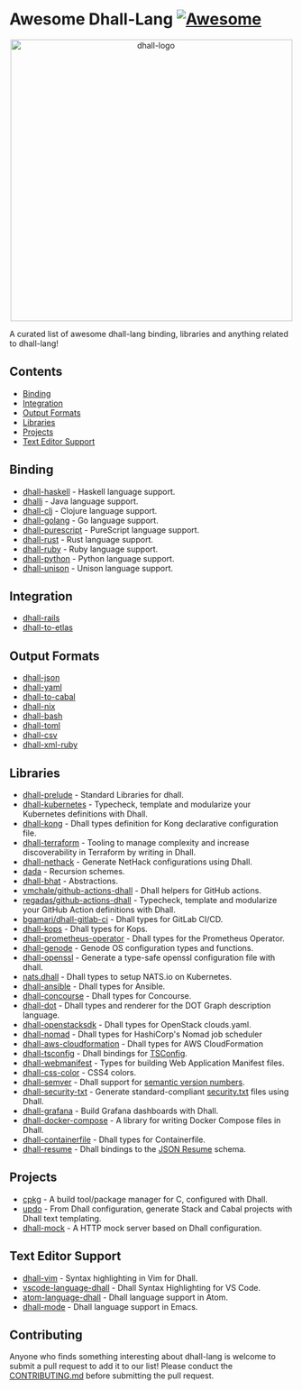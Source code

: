 # Awesome Dhall-Lang [![Awesome](https://awesome.re/badge.svg)](https://awesome.re)

<div align="center">
    <div>
        <img width="500" src="img/dhall-logo.svg" alt="dhall-logo">
    </div>
</div>

A curated list of awesome dhall-lang binding, libraries and anything related to dhall-lang!

## Contents
- [Binding](#binding)
- [Integration](#integration)
- [Output Formats](#output-formats)
- [Libraries](#libraries)
- [Projects](#projects)
- [Text Editor Support](#text-editor-support)

## Binding
- [dhall-haskell](https://github.com/dhall-lang/dhall-haskell) - Haskell language support.
- [dhallj](https://github.com/travisbrown/dhallj) - Java language support.
- [dhall-clj](https://github.com/f-f/dhall-clj) - Clojure language support.
- [dhall-golang](https://github.com/philandstuff/dhall-golang) - Go language support.
- [dhall-purescript](https://github.com/MonoidMusician/dhall-purescript) - PureScript language support.
- [dhall-rust](https://github.com/Nadrieril/dhall-rust) - Rust language support.
- [dhall-ruby](https://git.sr.ht/~singpolyma/dhall-ruby) - Ruby language support.
- [dhall-python](https://github.com/s-zeng/dhall-python) - Python language support.
- [dhall-unison](https://github.com/hagl/dhall-unison) - Unison language support.

## Integration
- [dhall-rails](https://git.sr.ht/~singpolyma/dhall-rails)
- [dhall-to-etlas](https://github.com/eta-lang/dhall-to-etlas)

## Output Formats
- [dhall-json](https://github.com/dhall-lang/dhall-haskell/tree/master/dhall-json)
- [dhall-yaml](https://github.com/dhall-lang/dhall-haskell/tree/master/dhall-yaml)
- [dhall-to-cabal](https://github.com/dhall-lang/dhall-to-cabal)
- [dhall-nix](https://github.com/dhall-lang/dhall-haskell/tree/master/dhall-nix)
- [dhall-bash](https://github.com/dhall-lang/dhall-haskell/tree/master/dhall-bash)
- [dhall-toml](https://github.com/dhall-lang/dhall-haskell/tree/main/dhall-toml)
- [dhall-csv](https://github.com/dhall-lang/dhall-haskell/tree/main/dhall-csv)
- [dhall-xml-ruby](https://git.sr.ht/~singpolyma/dhall-xml-ruby)

## Libraries
- [dhall-prelude](https://github.com/dhall-lang/dhall-lang/tree/master/Prelude) - Standard Libraries for dhall.
- [dhall-kubernetes](https://github.com/dhall-lang/dhall-kubernetes) - Typecheck, template and modularize your Kubernetes definitions with Dhall.
- [dhall-kong](https://github.com/RyanSiu1995/dhall-kong) - Dhall types definition for Kong declarative configuration file.
- [dhall-terraform](https://github.com/blast-hardcheese/dhall-terraform) - Tooling to manage complexity and increase discoverability in Terraform by writing in Dhall.
- [dhall-nethack](https://github.com/dhall-lang/dhall-nethack) - Generate NetHack configurations using Dhall.
- [dada](https://github.com/sellout/dada) - Recursion schemes.
- [dhall-bhat](https://github.com/FormationAI/dhall-bhat/) - Abstractions.
- [vmchale/github-actions-dhall](https://github.com/vmchale/github-actions-dhall) - Dhall helpers for GitHub actions.
- [regadas/github-actions-dhall](https://github.com/regadas/github-actions-dhall) - Typecheck, template and modularize your GitHub Action definitions with Dhall.
- [bgamari/dhall-gitlab-ci](https://github.com/bgamari/dhall-gitlab-ci) - Dhall types for GitLab CI/CD.
- [dhall-kops](https://github.com/coralogix/dhall-kops) - Dhall types for Kops.
- [dhall-prometheus-operator](https://github.com/coralogix/dhall-prometheus-operator) - Dhall types for the Prometheus Operator.
- [dhall-genode](https://git.sr.ht/~ehmry/dhall-genode) - Genode OS configuration types and functions.
- [dhall-openssl](https://github.com/jvanbruegge/dhall-openssl) - Generate a type-safe openssl configuration file with dhall.
- [nats.dhall](https://github.com/wallyqs/nats.dhall) - Dhall types to setup NATS.io on Kubernetes.
- [dhall-ansible](https://github.com/softwarefactory-project/dhall-ansible) - Dhall types for Ansible.
- [dhall-concourse](https://github.com/coralogix/dhall-concourse) - Dhall types for Concourse.
- [dhall-dot](https://github.com/Gabriel439/dhall-dot) - Dhall types and renderer for the DOT Graph description language.
- [dhall-openstacksdk](https://github.com/softwarefactory-project/dhall-openstacksdk) - Dhall types for OpenStack clouds.yaml.
- [dhall-nomad](https://github.com/seatgeek/dhall-nomad) - Dhall types for HashiCorp's Nomad job scheduler
- [dhall-aws-cloudformation](https://github.com/jcouyang/dhall-aws-cloudformation) - Dhall types for AWS CloudFormation
- [dhall-tsconfig](https://github.com/maxdeviant/dhall-tsconfig) - Dhall bindings for [TSConfig](https://www.typescriptlang.org/tsconfig).
- [dhall-webmanifest](https://gitlab.com/toastal/dhall-webmanifest) - Types for building Web Application Manifest files.
- [dhall-css-color](https://gitlab.com/toastal/dhall-css-color) - CSS4 colors.
- [dhall-semver](https://github.com/Gabriella439/dhall-semver) - Dhall support for [semantic version numbers](https://semver.org/).
- [dhall-security-txt](https://github.com/coralogix/dhall-security-txt) - Generate standard-compliant [security.txt](https://securitytxt.org/) files using Dhall.
- [dhall-grafana](https://github.com/weeezes/dhall-grafana) - Build Grafana dashboards with Dhall.
- [dhall-docker-compose](https://github.com/sbdchd/dhall-docker-compose) - A library for writing Docker Compose files in Dhall.
- [dhall-containerfile](https://github.com/softwarefactory-project/dhall-containerfile) - Dhall types for Containerfile.
- [dhall-resume](https://github.com/gaelreyrol/dhall-resume) - Dhall bindings to the [JSON Resume](https://jsonresume.org) schema.

## Projects
- [cpkg](https://github.com/vmchale/cpkg) - A build tool/package manager for C, configured with Dhall.
- [updo](https://github.com/cabalism/updo) - From Dhall configuration, generate Stack and Cabal projects with Dhall text templating.
- [dhall-mock](https://github.com/dhall-mock/dhall-mock) - A HTTP mock server based on Dhall configuration.

## Text Editor Support
- [dhall-vim](https://github.com/vmchale/dhall-vim) - Syntax highlighting in Vim for Dhall.
- [vscode-language-dhall](https://github.com/PanAeon/vscode-language-dhall) - Dhall Syntax Highlighting for VS Code.
- [atom-language-dhall](https://github.com/jmitchell/atom-language-dhall) - Dhall language support in Atom.
- [dhall-mode](https://github.com/psibi/dhall-mode) - Dhall language support in Emacs.

## Contributing
Anyone who finds something interesting about dhall-lang is welcome to submit a pull request to add it to our list!
Please conduct the [CONTRIBUTING.md](CONTRIBUTING.md) before submitting the pull request.
